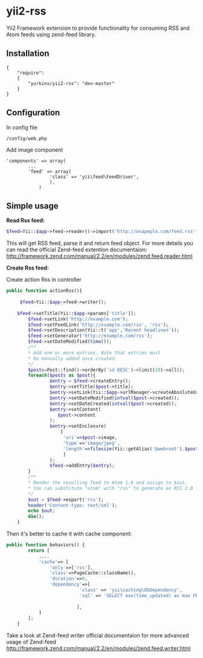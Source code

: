 yii2-rss
=========

Yii2 Framework extension to provide functionality for consuming RSS and Atom feeds using zend-feed library.

Installation
------------
```code
{
	"require": 
	{
  		"yurkinx/yii2-rss": "dev-master"
	}
}
```
Configuration
-------------
In config file
```code
/config/web.php
```
Add image component
```code
'components' => array(
        ...
        'feed' => array(
        	 	'class' => 'yii\feed\FeedDriver',
        		),
		    )
```
Simple usage
-----

__Read Rss feed:__
```php
$feed=Yii::$app->feed->reader()->import('http://exapmple.com/feed.rss');
```
This will get RSS feed, parse it and return feed object.
For more details you can read the official Zend-feed extention documentaion:
http://framework.zend.com/manual/2.2/en/modules/zend.feed.reader.html

__Create Rss feed:__

Create action Rss in controller
```php
public function actionRss(){
		
     $feed=Yii::$app->feed->writer();
		
    $feed->setTitle(Yii::$app->params['title']);
		$feed->setLink('http://example.com');
		$feed->setFeedLink('http://example.com/rss', 'rss');
		$feed->setDescription(Yii::t('app','Recent headlines'));
		$feed->setGenerator('http://example.com/rss');
		$feed->setDateModified(time()); 
		/**
		* Add one or more entries. Note that entries must
		* be manually added once created.
		*/
		$posts=Post::find()->orderBy('id DESC')->limit(20)->all();
		foreach($posts as $post){
				$entry = $feed->createEntry();
				$entry->setTitle($post->title);
				$entry->setLink(Yii::$app->urlManager->createAbsoluteUrl('/post/view',['id'=>$post->id]));
				$entry->setDateModified(intval($post->created));
				$entry->setDateCreated(intval($post->created));
				$entry->setContent(
				   $post->content
				);
				$entry->setEnclosure(
					[
					 'uri'=>$post->image,
					 'type'=>'image/jpeg',
					 'length'=>filesize(Yii::getAlias('@webroot').$post->image)
					 ]
				);
				$feed->addEntry($entry);
		}
		/**
		* Render the resulting feed to Atom 1.0 and assign to $out.
		* You can substitute "atom" with "rss" to generate an RSS 2.0 feed.
		*/
		$out = $feed->export('rss');
		header('Content-type: text/xml');
		echo $out;
		die();
	}
```
Then it's better to cache it with cache component:
```php
public function behaviors() {
		return [
			....
			'cache'=> [
				'only'=>['rss'],
				'class'=>PageCache::className(),
				'duration'=>0,
				'dependency'=>[
					       'class' => 'yii\caching\DbDependency',
					       'sql' => 'SELECT max(time_updated) as max FROM tbl_post',
					       
					      ],
			]
		];
	}
```
Take a look at Zend-feed writer official documentaion for more advanced usage of Zend-feed
http://framework.zend.com/manual/2.2/en/modules/zend.feed.writer.html
